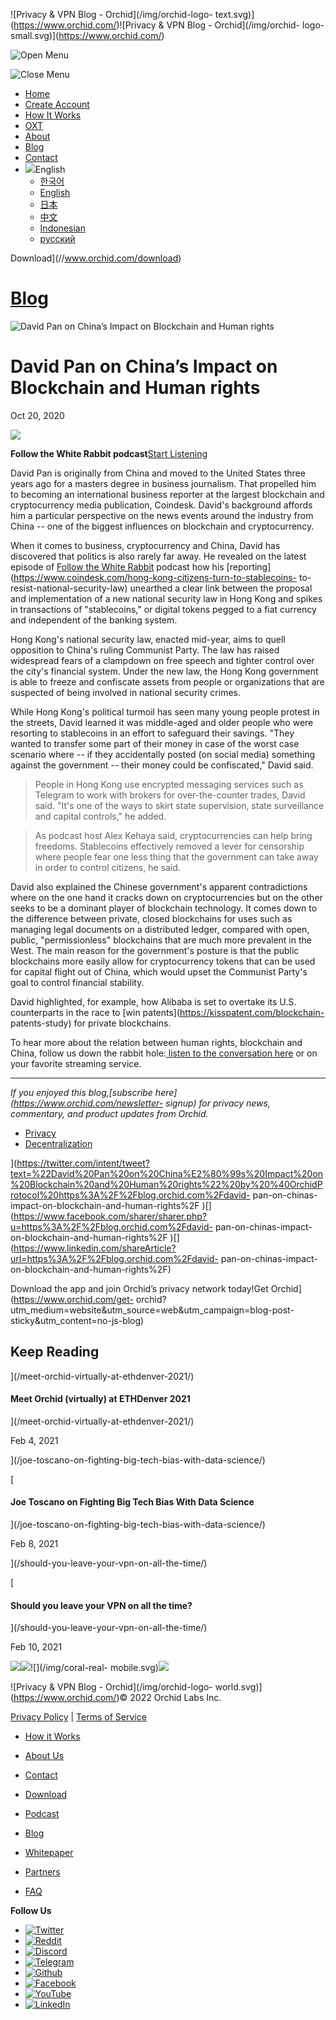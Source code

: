 ![Privacy & VPN Blog - Orchid](/img/orchid-logo-
text.svg)](https://www.orchid.com/)![Privacy & VPN Blog - Orchid](/img/orchid-
logo-small.svg)](https://www.orchid.com/)

![Open Menu](/img/icons/hamburger.svg)

![Close Menu](/img/icons/close.svg)

  * [Home](https://www.orchid.com/)
  * [Create Account](https://www.orchid.com/join)
  * [How It Works](https://www.orchid.com/how-it-works)
  * [OXT](https://www.orchid.com/oxt)
  * [About](https://www.orchid.com/about-us)
  * [Blog](/)
  * [Contact](https://www.orchid.com/contact)
  * ![](/img/globe.svg)English
    * [한국어](//blog.ko.orchid.com/david-pan-on-chinas-impact-on-blockchain-and-human-rights/)
    * [English](//blog.orchid.com/david-pan-on-chinas-impact-on-blockchain-and-human-rights/)
    * [日本](//blog.ja.orchid.com/david-pan-on-chinas-impact-on-blockchain-and-human-rights/)
    * [中文](//blog.zh.orchid.com/david-pan-on-chinas-impact-on-blockchain-and-human-rights/)
    * [Indonesian](//blog.id.orchid.com/david-pan-on-chinas-impact-on-blockchain-and-human-rights/)
    * [русский](//blog.ru.orchid.com/david-pan-on-chinas-impact-on-blockchain-and-human-rights/)

Download](//www.orchid.com/download)

# [Blog](/)

![David Pan on China’s Impact on Blockchain and Human
rights](/static/e2f22c676ac36c90b49b145676592602/Orchid_BlogImage_DPan.jpg)

# David Pan on China’s Impact on Blockchain and Human rights

Oct 20, 2020  
  

![](/img/podcast-bunny.svg)

 **Follow the White Rabbit podcast**[Start
Listening](https://www.orchid.com/podcast/episode-19-david-pan)

David Pan is originally from China and moved to the United States three years
ago for a masters degree in business journalism. That propelled him to
becoming an international business reporter at the largest blockchain and
cryptocurrency media publication, Coindesk. David's background affords him a
particular perspective on the news events around the industry from China --
one of the biggest influences on blockchain and cryptocurrency.

When it comes to business, cryptocurrency and China, David has discovered that
politics is also rarely far away. He revealed on the latest episode of [Follow
the White Rabbit](https://www.orchid.com/podcast) podcast how his
[reporting](https://www.coindesk.com/hong-kong-citizens-turn-to-stablecoins-
to-resist-national-security-law) unearthed a clear link between the proposal
and implementation of a new national security law in Hong Kong and spikes in
transactions of "stablecoins," or digital tokens pegged to a fiat currency and
independent of the banking system.

Hong Kong's national security law, enacted mid-year, aims to quell opposition
to China's ruling Communist Party. The law has raised widespread fears of a
clampdown on free speech and tighter control over the city's financial system.
Under the new law, the Hong Kong government is able to freeze and confiscate
assets from people or organizations that are suspected of being involved in
national security crimes.

While Hong Kong's political turmoil has seen many young people protest in the
streets, David learned it was middle-aged and older people who were resorting
to stablecoins in an effort to safeguard their savings. "They wanted to
transfer some part of their money in case of the worst case scenario where --
if they accidentally posted (on social media) something against the government
-- their money could be confiscated," David said.

> People in Hong Kong use encrypted messaging services such as Telegram to
> work with brokers for over-the-counter trades, David said. "It's one of the
> ways to skirt state supervision, state surveillance and capital controls,"
> he added.

> As podcast host Alex Kehaya said, cryptocurrencies can help bring freedoms.
> Stablecoins effectively removed a lever for censorship where people fear one
> less thing that the government can take away in order to control citizens,
> he said.

David also explained the Chinese government's apparent contradictions where on
the one hand it cracks down on cryptocurrencies but on the other seeks to be a
dominant player of blockchain technology. It comes down to the difference
between private, closed blockchains for uses such as managing legal documents
on a distributed ledger, compared with open, public, "permissionless"
blockchains that are much more prevalent in the West. The main reason for the
government's posture is that the public blockchains more easily allow for
cryptocurrency tokens that can be used for capital flight out of China, which
would upset the Communist Party's goal to control financial stability.

David highlighted, for example, how Alibaba is set to overtake its U.S.
counterparts in the race to [win patents](https://kisspatent.com/blockchain-
patents-study) for private blockchains.

To hear more about the relation between human rights, blockchain and China,
follow us down the rabbit hole:[ listen to the conversation
here](https://www.orchid.com/podcast) or on your favorite streaming service.

* * *

 _If you enjoyed this blog,[subscribe here](https://www.orchid.com/newsletter-
signup) for privacy news, commentary, and product updates from Orchid._

  * [Privacy](/tag/privacy/)
  * [Decentralization](/tag/decentralization/)

](https://twitter.com/intent/tweet?text=%22David%20Pan%20on%20China%E2%80%99s%20Impact%20on%20Blockchain%20and%20Human%20rights%22%20by%20%40OrchidProtocol%20https%3A%2F%2Fblog.orchid.com%2Fdavid-
pan-on-chinas-impact-on-blockchain-and-human-rights%2F
)[](https://www.facebook.com/sharer/sharer.php?u=https%3A%2F%2Fblog.orchid.com%2Fdavid-
pan-on-chinas-impact-on-blockchain-and-human-rights%2F
)[](https://www.linkedin.com/shareArticle?url=https%3A%2F%2Fblog.orchid.com%2Fdavid-
pan-on-chinas-impact-on-blockchain-and-human-rights%2F)

Download the app and join Orchid’s privacy network today!Get
Orchid](https://www.orchid.com/get-
orchid?utm_medium=website&utm_source=web&utm_campaign=blog-post-
sticky&utm_content=no-js-blog)

## Keep Reading

](/meet-orchid-virtually-at-ethdenver-2021/)

#### Meet Orchid (virtually) at ETHDenver 2021

](/meet-orchid-virtually-at-ethdenver-2021/)

Feb 4, 2021

](/joe-toscano-on-fighting-big-tech-bias-with-data-science/)

[

#### Joe Toscano on Fighting Big Tech Bias With Data Science

](/joe-toscano-on-fighting-big-tech-bias-with-data-science/)

Feb 8, 2021

](/should-you-leave-your-vpn-on-all-the-time/)

[

#### Should you leave your VPN on all the time?

](/should-you-leave-your-vpn-on-all-the-time/)

Feb 10, 2021

![](/img/coral-electric.svg)![](/img/coral-real.svg)![](/img/coral-real-
mobile.svg)![](/img/footer-fish.svg)

![Privacy & VPN Blog - Orchid](/img/orchid-logo-
world.svg)](https://www.orchid.com/)© 2022 Orchid Labs Inc.

[Privacy Policy](https://www.orchid.com/privacy-policy) | [Terms of
Service](https://www.orchid.com/service-terms)

  * [How it Works](https://www.orchid.com/how-it-works)
  * [About Us](https://www.orchid.com/about-us)
  * [Contact](https://www.orchid.com/contact)

  * [Download](https://www.orchid.com/download)
  * [Podcast](https://www.orchid.com/podcast)
  * [Blog](/)

  * [Whitepaper](https://www.orchid.com/assets/whitepaper/whitepaper.pdf)
  * [Partners](https://www.orchid.com/partners)
  * [FAQ](https://www.orchid.com/faq)

 **Follow Us**

  * [![Twitter](/img/icons/social-twitter.svg)](https://twitter.com/OrchidProtocol)
  * [![Reddit](/img/icons/reddit.svg)](https://www.reddit.com/r/orchid/)
  * [![Discord](/img/icons/social-discord.svg)](https://discord.gg/GDbxmjxX9F)
  * [![Telegram](/img/icons/social-telegram.svg)](https://www.t.me/OrchidOfficial)
  * [![Github](/img/icons/social-github.svg)](https://github.com/OrchidTechnologies)
  * [![Facebook](/img/icons/social-facebook.svg)](https://www.facebook.com/OrchidProtocol)
  * [![YouTube](/img/icons/social-youtube.svg)](https://www.youtube.com/channel/UCIH_BKBlNemsCzDhPYZBlHw)
  * [![LinkedIn](/img/icons/social-linkedin.svg)](https://www.linkedin.com/company/orchidprotocol)

